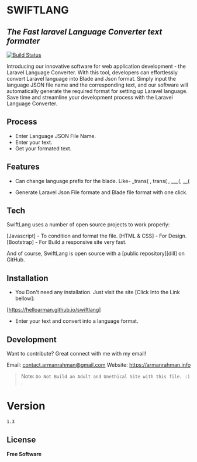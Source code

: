 # SWIFTLANG
## _The Fast laravel Language Converter text formater_



[![Build Status](https://travis-ci.org/joemccann/dillinger.svg?branch=master)](https://helloarman.github.io/swiftman)

Introducing our innovative software for web application development - the Laravel Language Converter. With this tool, developers can effortlessly convert Laravel language into Blade and Json format. Simply input the language JSON file name and the corresponding text, and our software will automatically generate the required format for setting up Laravel language. Save time and streamline your development process with the Laravel Language Converter.

## Process
- Enter Language JSON File Name.
- Enter your text.
- Get your formated text.

## Features

- Can change language prefix for the blade. Like- _trans( , trans( , ___(, __(

- Generate Laravel Json File formate and Blade file format with one click.

## Tech

SwiftLang uses a number of open source projects to work properly:

[Javascript] - To condition and format the file.
[HTML & CSS] - For Design.
[Bootstrap] - For Build a responsive site very fast.

And of course, SwiftLang is open source with a [public repository][dill] on GitHub.
## Installation

- You Don't need any installation. Just visit the site [Click Into the Link bellow]:

[https://helloarman.github.io/swiftlang]

- Enter your text and convert into a language format.


## Development

Want to contribute? Great connect with me with my email!

Email: contact.armanrahman@gmail.com
Website: https://armanrahman.info


> Note: `Do Not Build an Adult and Unethical Site with this file. :)` .



# Version
```sh
1.3
```

## License


**Free Software**


